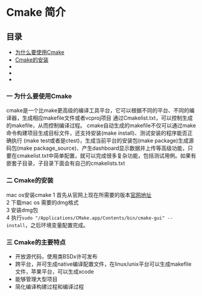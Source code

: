 Cmake 简介
=========
目录
------
 + [为什么要使用Cmake](#title_01)
 + [Cmake的安装]()
 + []()
 + []()
 + []()

### <span id='title_01'>一 为什么要使用Cmake</span>
   cmake是一个比make更高级的编译工具平台，它可以根据不同的平台、不同的编译器，生成相应makefile文件或者vcproj项目
   通过Cmakelist.txt，可以控制生成的makefile，从而控制编译过程。
   cmake自动生成的makefile不仅可以通过make命令构建项目生成目标文件，还支持安装(make install)、测试安装的程序能否正确执行
   (make test或者是ctest)，生成当前平台的安装包(make package)生成源码包(make package_source)、产生dashboard显示数据并上传等高级功能，只要在cmakelist.txt中简单配置，就可以完成很多复杂功能，包括测试用例。如果有嵌套子目录，子目录下面会有自己的cmakelists.txt

### <span id='title_02'>二 Cmake的安装</span>
  mac os安装cmake
  1 首先从官网上现在所需要的版本[官网地址](src='https://cmake.org/download/)</br>
  2 下载mac os 需要的dmg格式</br>
  3 安装dmg包</br>
  4 执行```sudo "/Applications/CMake.app/Contents/bin/cmake-gui" --install```，之后环境变量配置完成。


### <span id='title_03'>三 Cmake的主要特点</span>
+ 开放源代码，使用类BSDx许可发布
+ 跨平台，并可生成native编译配置文件，在linux/unix平台可以生成makefile文件，苹果平台，可以生成xcode
+ 能够管理大型项目
+ 简化编译构建过程和编译过程
